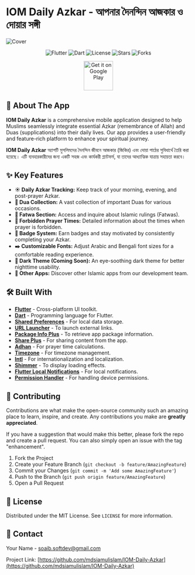 # IOM Daily Azkar - আপনার দৈনন্দিন আজকার ও দোয়ার সঙ্গী

![Cover](httpse://github.com/IOM-Daily-Azkar/blob/main/assets/cover.jpeg)

<p align="center">
  <img src="https://img.shields.io/badge/Flutter-02569B?style=for-the-badge&logo=flutter&logoColor=white" alt="Flutter">
  <img src="https://img.shields.io/badge/Dart-0175C2?style=for-the-badge&logo=dart&logoColor=white" alt="Dart">
  <img src="https://img.shields.io/github/license/IOM-Daily-Azkar/IOM-Daily-Azkar" alt="License">
  <img src="https://img.shields.io/github/stars/IOM-Daily-Azkar/IOM-Daily-Azkar" alt="Stars">
  <img src="https://img.shields.io/github/forks/IOM-Daily-Azkar/IOM-Daily-Azkar" alt="Forks">
</p>

<p align="center">
  <a href="https://play.google.com/store/apps/details?id=com.proappsbuild.iomdailyazkar">
    <img src="https://play.google.com/intl/en_us/badges/static/images/badges/en_badge_web_generic.png" alt="Get it on Google Play" height="80">
  </a>
</p>

## 📖 About The App

**IOM Daily Azkar** is a comprehensive mobile application designed to help Muslims seamlessly integrate essential Azkar (remembrance of Allah) and Duas (supplications) into their daily lives. Our app provides a user-friendly and feature-rich platform to enhance your spiritual journey.

**IOM Daily Azkar** অ্যাপটি মুসলিমদের দৈনন্দিন জীবনে আজকার (জিকির) এবং দোয়া পাঠের সুবিধার্থে তৈরি করা হয়েছে। এটি ব্যবহারকারীদের জন্য একটি সহজ এবং কার্যকরী প্ল্যাটফর্ম, যা তাদের আধ্যাত্মিক যাত্রায় সহায়তা করবে।

## ✨ Key Features

*   **☀️ Daily Azkar Tracking:** Keep track of your morning, evening, and post-prayer Azkar.
*   **🤲 Dua Collection:** A vast collection of important Duas for various occasions.
*   **📜 Fatwa Section:** Access and inquire about Islamic rulings (Fatwas).
*   **🚫 Forbidden Prayer Times:** Detailed information about the times when prayer is forbidden.
*   **🏅 Badge System:** Earn badges and stay motivated by consistently completing your Azkar.
*   **✒️ Customizable Fonts:** Adjust Arabic and Bengali font sizes for a comfortable reading experience.
*   **🌙 Dark Theme (Coming Soon):** An eye-soothing dark theme for better nighttime usability.
*   **📱 Other Apps:** Discover other Islamic apps from our development team.

## 🛠️ Built With

*   **[Flutter](https://flutter.dev/)** - Cross-platform UI toolkit.
*   **[Dart](https://dart.dev/)** - Programming language for Flutter.
*   **[Shared Preferences](https://pub.dev/packages/shared_preferences)** - For local data storage.
*   **[URL Launcher](https://pub.dev/packages/url_launcher)** - To launch external links.
*   **[Package Info Plus](https://pub.dev/packages/package_info_plus)** - To retrieve app package information.
*   **[Share Plus](https://pub.dev/packages/share_plus)** - For sharing content from the app.
*   **[Adhan](https://pub.dev/packages/adhan)** - For prayer time calculations.
*   **[Timezone](https://pub.dev/packages/timezone)** - For timezone management.
*   **[Intl](https://pub.dev/packages/intl)** - For internationalization and localization.
*   **[Shimmer](https://pub.dev/packages/shimmer)** - To display loading effects.
*   **[Flutter Local Notifications](https://pub.dev/packages/flutter_local_notifications)** - For local notifications.
*   **[Permission Handler](https.com/packages/permission_handler)** - For handling device permissions.

## 🤝 Contributing

Contributions are what make the open-source community such an amazing place to learn, inspire, and create. Any contributions you make are **greatly appreciated**.

If you have a suggestion that would make this better, please fork the repo and create a pull request. You can also simply open an issue with the tag "enhancement".

1.  Fork the Project
2.  Create your Feature Branch (`git checkout -b feature/AmazingFeature`)
3.  Commit your Changes (`git commit -m 'Add some AmazingFeature'`)
4.  Push to the Branch (`git push origin feature/AmazingFeature`)
5.  Open a Pull Request

## 📜 License

Distributed under the MIT License. See `LICENSE` for more information.

## 📧 Contact

Your Name - [soaib.softdev@gmail.com](mailto:soaib.softdev@gmail.com)

Project Link: [https://github.com/mdsiamulislam/IOM-Daily-Azkar](https://github.com/mdsiamulislam/IOM-Daily-Azkar)

